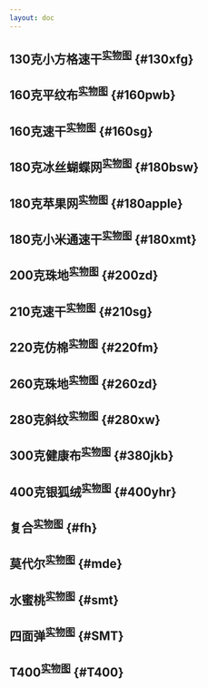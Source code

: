 ```yaml
---
layout: doc
---
```


## 130克小方格速干<sup>[实物图](./physical-map.md#130xfg)</sup> {#130xfg}
<SwiperZoom :imagePaths="xfgDetails" :VideoPath="xfgVideoPath" FabricVideo="130克小方格速干视频"/>

## 160克平纹布<sup>[实物图](./physical-map.md#160pwb)</sup> {#160pwb}
<SwiperZoom :imagePaths="pwbDetails" :VideoPath="pwbVideoPath" FabricVideo="160克平纹布视频"/>

## 160克速干<sup>[实物图](./physical-map.md#160sg)</sup> {#160sg}
<SwiperZoom :imagePaths="suGanDetails" :VideoPath="suGanVideoPath" FabricVideo="160克速干视频"/>

## 180克冰丝蝴蝶网<sup>[实物图](./physical-map.md#180bsw)</sup> {#180bsw}
<SwiperZoom :imagePaths="hdwDetails" :VideoPath="hdwVideoPath" FabricVideo=""/>

## 180克苹果网<sup>[实物图](./physical-map.md#180apple)</sup> {#180apple}
<SwiperZoom :imagePaths="appleDetails" :VideoPath="appleVideoPath" FabricVideo=""/>

## 180克小米通速干<sup>[实物图](./physical-map.md#180xmt)</sup> {#180xmt}
<SwiperZoom :imagePaths="xmtDetails" :VideoPath="xmtVideoPath" FabricVideo="180克小米通速干视频"/>

## 200克珠地<sup>[实物图](./physical-map.md#200zd)</sup> {#200zd}
<SwiperZoom :imagePaths="zdDetails" :VideoPath="zdVideoPath" FabricVideo='200克珠地视频'/>

## 210克速干<sup>[实物图](./physical-map.md#210sg)</sup> {#210sg}
<SwiperZoom :imagePaths="SGDetails" :VideoPath="SGVideoPath" FabricVideo='210克速干视频'/>

## 220克仿棉<sup>[实物图](./physical-map.md#220fm)</sup> {#220fm}
<SwiperZoom :imagePaths="fmDetails" :VideoPath="fmVideoPath" FabricVideo='220克仿棉视频'/>

## 260克珠地<sup>[实物图](./physical-map.md#260zd)</sup> {#260zd}
<SwiperZoom :imagePaths="ZDDetails" :VideoPath="ZDVideoPath" FabricVideo='260克珠地视频'/>

## 280克斜纹<sup>[实物图](./physical-map.md#280xw)</sup> {#280xw}
<SwiperZoom :imagePaths="xwDetails" :VideoPath="xwVideoPath" FabricVideo='280克斜纹视频'/>

## 300克健康布<sup>[实物图](./physical-map.md#380jkb)</sup> {#380jkb}
<SwiperZoom :imagePaths="jkbDetails" :VideoPath="jkbVideoPath" FabricVideo='300克健康布视频'/>

## 400克银狐绒<sup>[实物图](./physical-map.md#400yhr)</sup> {#400yhr}
<SwiperZoom :imagePaths="yhrDetails" :VideoPath="yhrVideoPath" FabricVideo='400克银狐绒视频'/>

## 复合<sup>[实物图](./physical-map.md#fh)</sup> {#fh}
<SwiperZoom :imagePaths="fhDetails" :VideoPath="fhVideoPath" FabricVideo='复合视频'/>

## 莫代尔<sup>[实物图](./physical-map.md#mde)</sup> {#mde}
<SwiperZoom :imagePaths="mdeDetails" :VideoPath="mdeVideoPath" FabricVideo='莫代尔视频'/>

## 水蜜桃<sup>[实物图](./physical-map.md#smt)</sup> {#smt}
<SwiperZoom :imagePaths="smtDetails" :VideoPath="smtVideoPath" FabricVideo='水蜜桃视频'/>

## 四面弹<sup>[实物图](./physical-map.md#SMT)</sup> {#SMT}
<SwiperZoom :imagePaths="SmtDetails" :VideoPath="SmtVideoPath" FabricVideo=''/>

## T400<sup>[实物图](./physical-map.md#T400)</sup> {#T400}
<SwiperZoom :imagePaths="T400Details" :VideoPath="T400VideoPath" FabricVideo=''/>


<script setup>
import { FabricImgs } from '../components/data/PhysicalMap.js'
import { getProductImages, getProductVideo } from '../components/data/PhysicalMapTC.js'

//130克小方格速干
// const xfgDetails = FabricImgs.xfgDetails
const xfgDetails = getProductImages('xfgDetails')
const xfgVideoPath= ['/else/实物图/fabricDetail/130克小方格速干/v.mp4']
//160克平纹布
// const pwbDetails = FabricImgs.pwbDetails
const pwbDetails = getProductImages('pwbDetails')
const pwbVideoPath= ['/else/实物图/fabricDetail/160克平纹布/v.mp4']
//160速干
// const suGanDetails = FabricImgs.suGanDetails
const suGanDetails = getProductImages('suGanDetails')
const suGanVideoPath= ['/else/实物图/fabricDetail/160克速干/v.mp4']
//180克冰丝蝴蝶网
// const hdwDetails = FabricImgs.hdwDetails
const hdwDetails = getProductImages('hdwDetails')
const hdwVideoPath= ['/else/实物图/fabricDetail/180克冰丝蝴蝶网/v.mp4']
//180克苹果网
// const appleDetails = FabricImgs.appleDetails
const appleDetails = getProductImages('appleDetails')
const appleVideoPath= ['/else/实物图/fabricDetail/180克苹果网/v.mp4']
//180克小米通速干
// const xmtDetails = FabricImgs.xmtDetails
const xmtDetails = getProductImages('xmtDetails')
const xmtVideoPath= ['/else/实物图/fabricDetail/180克小米通速干/v.mp4']
//200克珠地
// const zdDetails = FabricImgs.zdDetails
const zdDetails = getProductImages('zdDetails')
const zdVideoPath= ['/else/实物图/fabricDetail/200克珠地/v.mp4']
//210克速干
// const SGDetails = FabricImgs.SGDetails
const SGDetails = getProductImages('SGDetails')
const SGVideoPath= ['/else/实物图/fabricDetail/210克速干/v.mp4']
//220克仿棉
// const fmDetails = FabricImgs.fmDetails
const fmDetails = getProductImages('fmDetails')
const fmVideoPath= ['/else/实物图/fabricDetail/220克仿棉/v.mp4']
//260克珠地
// const ZDDetails = FabricImgs.ZDDetails
const ZDDetails = getProductImages('ZDDetails')
const ZDVideoPath= ['/else/实物图/fabricDetail/260克珠地/v.mp4']
//280克斜纹
// const xwDetails = FabricImgs.xwDetails
const xwDetails = getProductImages('xwDetails')
const xwVideoPath= ['/else/实物图/fabricDetail/280克斜纹/v.mp4']
//300克健康布
// const jkbDetails = FabricImgs.jkbDetails
const jkbDetails = getProductImages('jkbDetails')
const jkbVideoPath= ['/else/实物图/fabricDetail/300克健康布/v.mp4']
//400克银狐绒
// const yhrDetails = FabricImgs.yhrDetails
const yhrDetails = getProductImages('yhrDetails')
const yhrVideoPath= ['/else/实物图/fabricDetail/400克银狐绒/v.mp4']
//复合
// const fhDetails = FabricImgs.fhDetails
const fhDetails = getProductImages('fhDetails')
const fhVideoPath= ['/else/实物图/fabricDetail/复合/v.mp4']
//莫代尔
// const mdeDetails = FabricImgs.mdeDetails
const mdeDetails = getProductImages('mdeDetails')
const mdeVideoPath= ['/else/实物图/fabricDetail/莫代尔/v.mp4']
//水蜜桃
// const smtDetails = FabricImgs.smtDetails
const smtDetails = getProductImages('smtDetails')
const smtVideoPath= ['/else/实物图/fabricDetail/水蜜桃/v.mp4']
//四面弹
// const SmtDetails = FabricImgs.SmtDetails
const SmtDetails = getProductImages('SmtDetails')
const SmtVideoPath= ['/else/实物图/fabricDetail/四面弹/v.mp4']
//T400
// const T400Details = FabricImgs.T400Details
const T400Details = getProductImages('T400Details')
const T400VideoPath= ['/else/实物图/fabricDetail/T400/v.mp4']

</script>

<style scope>
video{
  border-radius:10px;
}
</style>